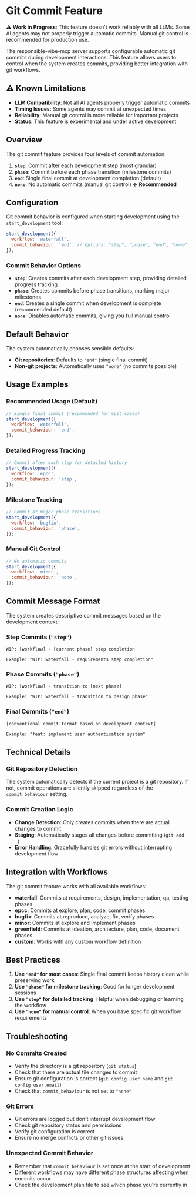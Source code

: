 # Git Commit Feature

⚠️ **Work in Progress**: This feature doesn't work reliably with all LLMs. Some AI agents may not properly trigger automatic commits. Manual git control is recommended for production use.

The responsible-vibe-mcp server supports configurable automatic git commits during development interactions. This feature allows users to control when the system creates commits, providing better integration with git workflows.

## ⚠️ Known Limitations

- **LLM Compatibility**: Not all AI agents properly trigger automatic commits
- **Timing Issues**: Some agents may commit at unexpected times
- **Reliability**: Manual git control is more reliable for important projects
- **Status**: This feature is experimental and under active development

## Overview

The git commit feature provides four levels of commit automation:

1. **`step`**: Commit after each development step (most granular)
2. **`phase`**: Commit before each phase transition (milestone commits)
3. **`end`**: Single final commit at development completion (default)
4. **`none`**: No automatic commits (manual git control) **← Recommended**

## Configuration

Git commit behavior is configured when starting development using the `start_development` tool:

```javascript
start_development({
  workflow: 'waterfall',
  commit_behaviour: 'end', // Options: "step", "phase", "end", "none"
});
```

### Commit Behavior Options

- **`step`**: Creates commits after each development step, providing detailed progress tracking
- **`phase`**: Creates commits before phase transitions, marking major milestones
- **`end`**: Creates a single commit when development is complete (recommended default)
- **`none`**: Disables automatic commits, giving you full manual control

## Default Behavior

The system automatically chooses sensible defaults:

- **Git repositories**: Defaults to `"end"` (single final commit)
- **Non-git projects**: Automatically uses `"none"` (no commits possible)

## Usage Examples

### Recommended Usage (Default)

```javascript
// Single final commit (recommended for most cases)
start_development({
  workflow: 'waterfall',
  commit_behaviour: 'end',
});
```

### Detailed Progress Tracking

```javascript
// Commit after each step for detailed history
start_development({
  workflow: 'epcc',
  commit_behaviour: 'step',
});
```

### Milestone Tracking

```javascript
// Commit at major phase transitions
start_development({
  workflow: 'bugfix',
  commit_behaviour: 'phase',
});
```

### Manual Git Control

```javascript
// No automatic commits
start_development({
  workflow: 'minor',
  commit_behaviour: 'none',
});
```

## Commit Message Format

The system creates descriptive commit messages based on the development context:

### Step Commits (`"step"`)

```
WIP: [workflow] - [current phase] step completion

Example: "WIP: waterfall - requirements step completion"
```

### Phase Commits (`"phase"`)

```
WIP: [workflow] - transition to [next phase]

Example: "WIP: waterfall - transition to design phase"
```

### Final Commits (`"end"`)

```
[conventional commit format based on development context]

Example: "feat: implement user authentication system"
```

## Technical Details

### Git Repository Detection

The system automatically detects if the current project is a git repository. If not, commit operations are silently skipped regardless of the `commit_behaviour` setting.

### Commit Creation Logic

- **Change Detection**: Only creates commits when there are actual changes to commit
- **Staging**: Automatically stages all changes before committing (`git add .`)
- **Error Handling**: Gracefully handles git errors without interrupting development flow

## Integration with Workflows

The git commit feature works with all available workflows:

- **waterfall**: Commits at requirements, design, implementation, qa, testing phases
- **epcc**: Commits at explore, plan, code, commit phases
- **bugfix**: Commits at reproduce, analyze, fix, verify phases
- **minor**: Commits at explore and implement phases
- **greenfield**: Commits at ideation, architecture, plan, code, document phases
- **custom**: Works with any custom workflow definition

## Best Practices

1. **Use `"end"` for most cases**: Single final commit keeps history clean while preserving work
2. **Use `"phase"` for milestone tracking**: Good for longer development sessions
3. **Use `"step"` for detailed tracking**: Helpful when debugging or learning the workflow
4. **Use `"none"` for manual control**: When you have specific git workflow requirements

## Troubleshooting

### No Commits Created

- Verify the directory is a git repository (`git status`)
- Check that there are actual file changes to commit
- Ensure git configuration is correct (`git config user.name` and `git config user.email`)
- Check that `commit_behaviour` is not set to `"none"`

### Git Errors

- Git errors are logged but don't interrupt development flow
- Check git repository status and permissions
- Verify git configuration is correct
- Ensure no merge conflicts or other git issues

### Unexpected Commit Behavior

- Remember that `commit_behaviour` is set once at the start of development
- Different workflows may have different phase structures affecting when commits occur
- Check the development plan file to see which phase you're currently in
